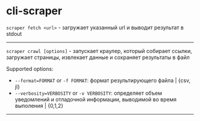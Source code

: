 # cli-scraper

```scraper fetch <url>``` - загружает указанный url и выводит результат в stdout

---

```scraper crawl [options]``` - запускает краулер, который собирает ссылки, загружает страницы, извлекает данные и сохраняет результаты в файл

Supported options:
  - ```--format=FORMAT``` or ```-f FORMAT```: формат результирующего файла | {csv, jl}
  - ```--verbosity=VERBOSITY``` or ```-v VERBOSITY```: определяет объем уведомлений и отладочной информации, выводимой во время выполения | {0,1,2}

---
